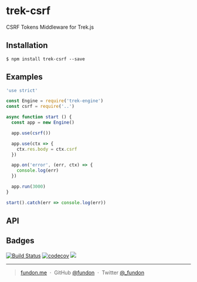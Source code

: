 # trek-csrf

CSRF Tokens Middleware for Trek.js


## Installation

```
$ npm install trek-csrf --save
```


## Examples

```js
'use strict'

const Engine = require('trek-engine')
const csrf = require('..')

async function start () {
  const app = new Engine()

  app.use(csrf())

  app.use(ctx => {
    ctx.res.body = ctx.csrf
  })

  app.on('error', (err, ctx) => {
    console.log(err)
  })

  app.run(3000)
}

start().catch(err => console.log(err))
```


## API



## Badges

[![Build Status](https://travis-ci.org/trekjs/csrf.svg?branch=master)](https://travis-ci.org/trekjs/csrf)
[![codecov](https://codecov.io/gh/trekjs/csrf/branch/master/graph/badge.svg)](https://codecov.io/gh/trekjs/csrf)
![](https://img.shields.io/badge/license-MIT-blue.svg)

---

> [fundon.me](https://fundon.me) &nbsp;&middot;&nbsp;
> GitHub [@fundon](https://github.com/fundon) &nbsp;&middot;&nbsp;
> Twitter [@_fundon](https://twitter.com/_fundon)
